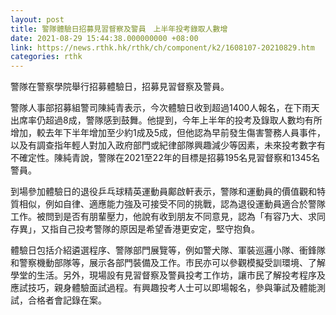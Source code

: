 ```yaml
---
layout: post
title: 警隊體驗日招募見習督察及警員　上半年投考錄取人數增
date: 2021-08-29 15:44:38.000000000 +08:00
link: https://news.rthk.hk/rthk/ch/component/k2/1608107-20210829.htm
categories: rthk
---
```


警隊在警察學院舉行招募體驗日，招募見習督察及警員。 

警隊人事部招募組警司陳純青表示，今次體驗日收到超過1400人報名，在下雨天出席率仍超過8成，警隊感到鼓舞。他提到，今年上半年的投考及錄取人數均有所增加，較去年下半年增加至少約1成及5成，但他認為早前發生傷害警務人員事件，以及有調查指年輕人對加入政府部門或紀律部隊興趣減少等因素，未來投考數字有不確定性。陳純青說，警隊在2021至22年的目標是招募195名見習督察和1345名警員。

到場參加體驗日的退役乒乓球精英運動員鄺啟軒表示，警隊和運動員的價值觀和特質相似，例如自律、適應能力強及可接受不同的挑戰，認為退役運動員適合於警隊工作。被問到是否有朋輩壓力，他說有收到朋友不同意見，認為「有容乃大、求同存異」，又指自己投考警隊的原因是希望香港更安定，堅守抱負。

體驗日包括介紹遴選程序、警隊部門展覽等，例如警犬隊、軍裝巡邏小隊、衝鋒隊和警察機動部隊等，展示各部門裝備及工作。市民亦可以參觀模擬受訓環境、了解學堂的生活。另外，現場設有見習督察及警員投考工作坊，讓市民了解投考程序及應試技巧，親身體驗面試過程。有興趣投考人士可以即場報名，參與筆試及體能測試，合格者會記錄在案。
